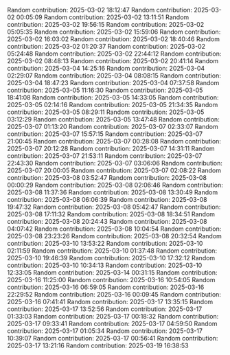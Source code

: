 Random contribution: 2025-03-02 18:12:47
Random contribution: 2025-03-02 00:05:09
Random contribution: 2025-03-02 13:11:51
Random contribution: 2025-03-02 19:56:15
Random contribution: 2025-03-02 05:05:35
Random contribution: 2025-03-02 15:59:06
Random contribution: 2025-03-02 16:03:02
Random contribution: 2025-03-02 18:40:46
Random contribution: 2025-03-02 01:20:37
Random contribution: 2025-03-02 05:24:48
Random contribution: 2025-03-02 22:44:12
Random contribution: 2025-03-02 08:48:13
Random contribution: 2025-03-02 20:41:14
Random contribution: 2025-03-04 14:25:16
Random contribution: 2025-03-04 02:29:07
Random contribution: 2025-03-04 08:08:15
Random contribution: 2025-03-04 18:47:23
Random contribution: 2025-03-04 07:37:58
Random contribution: 2025-03-05 11:16:30
Random contribution: 2025-03-05 18:41:08
Random contribution: 2025-03-05 14:33:05
Random contribution: 2025-03-05 02:14:16
Random contribution: 2025-03-05 21:34:35
Random contribution: 2025-03-05 08:29:11
Random contribution: 2025-03-05 03:12:29
Random contribution: 2025-03-05 13:47:48
Random contribution: 2025-03-07 01:13:20
Random contribution: 2025-03-07 02:33:07
Random contribution: 2025-03-07 15:57:15
Random contribution: 2025-03-07 21:00:45
Random contribution: 2025-03-07 00:28:08
Random contribution: 2025-03-07 20:12:28
Random contribution: 2025-03-07 14:31:11
Random contribution: 2025-03-07 21:53:11
Random contribution: 2025-03-07 22:43:30
Random contribution: 2025-03-07 03:06:06
Random contribution: 2025-03-07 20:00:05
Random contribution: 2025-03-07 02:08:22
Random contribution: 2025-03-08 03:52:47
Random contribution: 2025-03-08 00:00:29
Random contribution: 2025-03-08 02:06:46
Random contribution: 2025-03-08 11:37:36
Random contribution: 2025-03-08 13:30:49
Random contribution: 2025-03-08 06:06:39
Random contribution: 2025-03-08 19:47:32
Random contribution: 2025-03-08 05:42:47
Random contribution: 2025-03-08 17:11:32
Random contribution: 2025-03-08 18:34:51
Random contribution: 2025-03-08 20:24:43
Random contribution: 2025-03-08 04:07:42
Random contribution: 2025-03-08 10:04:54
Random contribution: 2025-03-08 23:23:26
Random contribution: 2025-03-08 20:32:54
Random contribution: 2025-03-10 13:53:22
Random contribution: 2025-03-10 02:11:59
Random contribution: 2025-03-10 01:37:48
Random contribution: 2025-03-10 19:46:39
Random contribution: 2025-03-10 17:32:12
Random contribution: 2025-03-10 10:34:13
Random contribution: 2025-03-10 12:33:05
Random contribution: 2025-03-14 00:31:15
Random contribution: 2025-03-16 11:25:00
Random contribution: 2025-03-16 10:54:05
Random contribution: 2025-03-16 06:59:05
Random contribution: 2025-03-16 22:29:52
Random contribution: 2025-03-16 00:09:45
Random contribution: 2025-03-16 07:41:41
Random contribution: 2025-03-17 13:35:15
Random contribution: 2025-03-17 13:52:56
Random contribution: 2025-03-17 01:33:03
Random contribution: 2025-03-17 00:18:32
Random contribution: 2025-03-17 09:33:41
Random contribution: 2025-03-17 04:59:50
Random contribution: 2025-03-17 01:05:34
Random contribution: 2025-03-17 10:39:07
Random contribution: 2025-03-17 00:56:41
Random contribution: 2025-03-17 13:21:16
Random contribution: 2025-03-19 16:38:53
